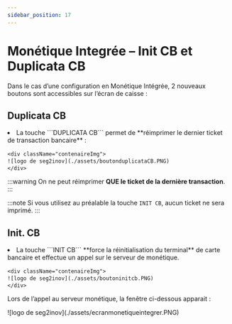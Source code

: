 ```yaml
---
sidebar_position: 17
---
```


# Monétique Integrée – Init CB et Duplicata CB

Dans le cas d’une configuration en Monétique Intégrée, 2 nouveaux boutons sont accessibles sur l’écran de caisse :

## Duplicata CB

<li> La touche ```DUPLICATA CB``` permet de **réimprimer le dernier ticket de transaction bancaire** : </li>

    <div className="contenaireImg">
    ![logo de seg2inov](./assets/boutonduplicataCB.PNG)
    </div>

:::warning
On ne peut réimprimer **QUE le ticket de la dernière transaction**.
:::

:::note
Si vous utilisez au préalable la touche ```INIT CB```, aucun ticket ne sera imprimé.
:::

## Init. CB

<li> La touche ```INIT CB``` **force la réinitialisation du terminal** de carte bancaire et effectue un appel sur le serveur de monétique. </li>

    <div className="contenaireImg">
    ![logo de seg2inov](./assets/boutoninitcb.PNG)
    </div>

Lors de l’appel au serveur monétique, la fenêtre ci-dessous apparait :

<div className="contenaireImg">
    ![logo de seg2inov](./assets/ecranmonetiqueintegrer.PNG)
    </div>